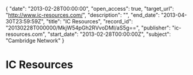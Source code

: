 {
  "date": "2013-02-28T00:00:00", 
  "open_access": true, 
  "target_url": "http://www.ic-resources.com/", 
  "description": "", 
  "end_date": "2013-04-30T23:59:59Z", 
  "title": "IC Resources", 
  "record_id": "20130228T000000/MkjW54pGh2RVvoDMI/aS5g==", 
  "publisher": "ic-resources.com", 
  "start_date": "2013-02-28T00:00:00Z", 
  "subject": "Cambridge Network"
}

# IC Resources

